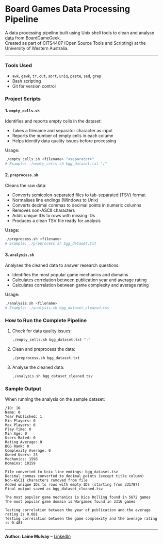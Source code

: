# Board Games Data Processing Pipeline

A data processing pipeline built using Unix shell tools to clean and analyse [data](https://www.kaggle.com/datasets/andrewmvd/board-games) from BoardGameGeek.  
Created as part of CITS4407 (Open Source Tools and Scripting) at the University of Western Australia.

---
### Tools Used
- `awk`, `gawk`, `tr`, `cut`, `sort`, `uniq`, `paste`, `sed`, `grep`
- Bash scripting
- Git for version control

### Project Scripts

#### 1. `empty_cells.sh`
Identifies and reports empty cells in the dataset:
- Takes a filename and separator character as input
- Reports the number of empty cells in each column
- Helps identify data quality issues before processing

Usage:
```bash
./empty_cells.sh <filename> "<separator>"
# Example: ./empty_cells.sh bgg_dataset.txt ";"
```

#### 2. `preprocess.sh`
Cleans the raw data:
- Converts semicolon-separated files to tab-separated (TSV) format
- Normalises line endings (Windows to Unix)
- Converts decimal commas to decimal points in numeric columns
- Removes non-ASCII characters
- Adds unique IDs to rows with missing IDs
- Produces a clean TSV file ready for analysis

Usage:
```bash
./preprocess.sh <filename>
# Example: ./preprocess.sh bgg_dataset.txt
```

#### 3. `analysis.sh`
Analyses the cleaned data to answer research questions:
- Identifies the most popular game mechanics and domains
- Calculates correlation between publication year and average rating
- Calculates correlation between game complexity and average rating

Usage:
```bash
./analysis.sh <filename>
# Example: ./analysis.sh bgg_dataset_cleaned.tsv
```

### How to Run the Complete Pipeline

1. Check for data quality issues:
   ```bash
   ./empty_cells.sh bgg_dataset.txt ";"
   ```

2. Clean and preprocess the data:
   ```bash
   ./preprocess.sh bgg_dataset.txt
   ```

3. Analyse the cleaned data:
   ```bash
   ./analysis.sh bgg_dataset_cleaned.tsv
   ```

### Sample Output

When running the analysis on the sample dataset:
```
/ID: 16
Name: 0
Year Published: 1
Min Players: 0
Max Players: 0
Play Time: 0
Min Age: 0
Users Rated: 0
Rating Average: 0
BGG Rank: 0
Complexity Average: 0
Owned Users: 23
Mechanics: 1598
Domains: 10159

File converted to Unix line endings: bgg_dataset.tsv
Decimal commas converted to decimal points (except title column)
Non-ASCII characters removed from file
Added unique IDs to rows with empty IDs (starting from 331787)
Final output saved as bgg_dataset_cleaned.tsv

The most popular game mechanics is Dice Rolling found in 5672 games
The most popular game domain is Wargames found in 3316 games

Testing correlation between the year of publication and the average rating is 0.081
Testing correlation between the game complexity and the average rating is 0.481
```
---
**Author: Laine Mulvay**  – [LinkedIn](https://www.linkedin.com/in/lainemulvay/)